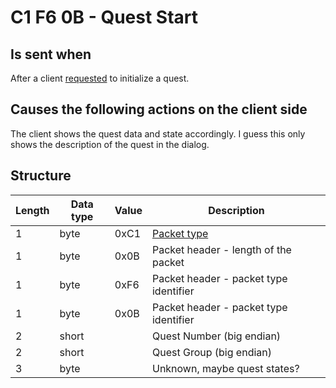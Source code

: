 ﻿# C1 F6 0B - Quest Start

## Is sent when
After a client [requested](<C1F60A - Quest Initialization Request (by client).md>) to initialize a quest.


## Causes the following actions on the client side
The client shows the quest data and state accordingly.
I guess this only shows the description of the quest in the dialog.


## Structure

|  Length  | Data type | Value | Description |
|----------|---------|-------------|---------|
| 1 | byte | 0xC1   | [Packet type](PacketTypes.md) |
| 1 | byte | 0x0B | Packet header - length of the packet |
| 1 | byte | 0xF6   | Packet header - packet type identifier |
| 1 | byte | 0x0B   | Packet header - packet type identifier |
| 2 | short |        | Quest Number (big endian) |
| 2 | short |        | Quest Group (big endian) |
| 3 | byte |        | Unknown, maybe quest states? |
